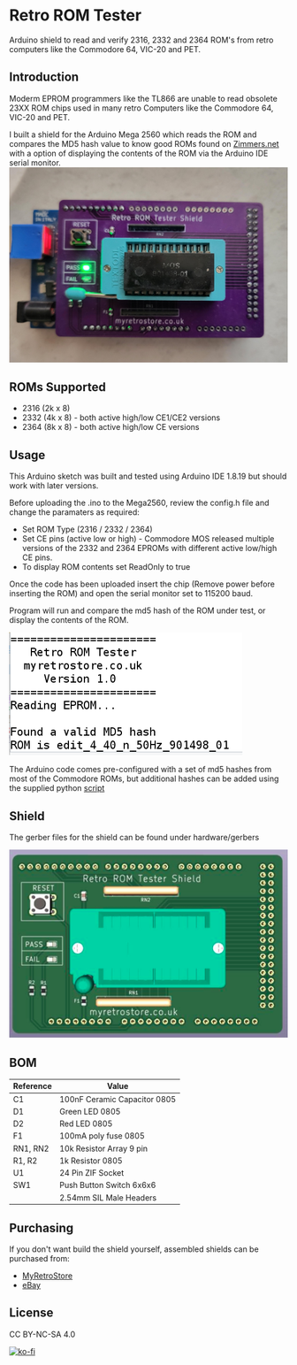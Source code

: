 # Retro ROM Tester
Arduino shield to read and verify 2316, 2332 and 2364 ROM's from retro computers like the Commodore 64, VIC-20 and PET.

## Introduction
Moderm EPROM programmers like the TL866 are unable to read obsolete 23XX ROM chips used in many retro Computers like the Commodore 64, VIC-20 and PET.

I built a shield for the Arduino Mega 2560 which reads the ROM and compares the MD5 hash value to know good ROMs found on [Zimmers.net](https://zimmers.net/anonftp/pub/cbm/firmware/index.html) with a option of displaying the contents of the ROM via the Arduino IDE serial monitor. 
![Shield](https://github.com/MyRetroStore/RetroRomTester/blob/main/hardware/Retro%20ROM%20Tester%20Shield.jpg?raw=true)


## ROMs Supported
- 2316 (2k x 8)
- 2332 (4k x 8) - both active high/low CE1/CE2 versions
- 2364 (8k x 8) - both active high/low CE versions

## Usage

This Arduino sketch was built and tested using Arduino IDE 1.8.19 but should work with later versions.

Before uploading the .ino to the Mega2560, review the config.h file and change the paramaters as required:

- Set ROM Type (2316 / 2332 / 2364)
- Set CE pins (active low or high) - Commodore MOS released multiple versions of the 2332 and 2364 EPROMs with different active low/high CE pins.
- To display ROM contents set ReadOnly to true

Once the code has been uploaded insert the chip (Remove power before inserting the ROM) and open the serial monitor set to 115200 baud.

Program will run and compare the md5 hash of the ROM under test, or display the contents of the ROM.

![Serial Output](https://github.com/MyRetroStore/RetroRomTester/blob/main/software/serial-output.png?raw=true)

The Arduino code comes pre-configured with a set of md5 hashes from most of the Commodore ROMs, but additional hashes can be added using the supplied python [script](https://github.com/MyRetroStore/RetroRomTester/tree/main/software)


##  Shield

The gerber files for the shield can be found under hardware/gerbers

![Retro ROM Tester](https://github.com/MyRetroStore/RetroRomTester/blob/main/hardware/Retro%20ROM%20Tester.png?raw=true)

## BOM
| Reference | Value |
| ------ | ------ |
| C1 | 100nF Ceramic Capacitor 0805 |
| D1 | Green LED 0805 |
| D2 | Red LED 0805 |
| F1 | 100mA poly fuse 0805 |
| RN1, RN2 | 10k Resistor Array 9 pin |
| R1, R2 | 1k Resistor 0805 |
| U1 | 24 Pin ZIF Socket |
| SW1 | Push Button Switch 6x6x6 |
| | 2.54mm SIL Male Headers

## Purchasing

If you don't want build the shield yourself, assembled shields can be purchased from:
- [MyRetroStore](https://myretrostore.co.uk/)
- [eBay](https://www.ebay.co.uk/str/myretrostoreuk)

## License
CC BY-NC-SA 4.0


[![ko-fi](https://ko-fi.com/img/githubbutton_sm.svg)](https://ko-fi.com/H2H8RDX9W)
